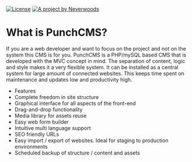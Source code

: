 [![License](https://poser.pugx.org/neverwoods/validformbuilder/license.svg)](https://packagist.org/packages/neverwoods/validformbuilder)
[![A project by Neverwoods](http://img.shields.io/badge/project_by-Neverwoods-blue.svg)](http://neverwoods.com)

What is PunchCMS?
=================

If you are a web developer and want to focus on the project and not on the system this CMS is for you. PunchCMS is a PHP/mySQL based CMS that is developed with the MVC concept in mind. The separation of content, logic and style makes it a very flexible system. It can be installed as a central system for large amount of connected websites. This keeps time spent on maintenance and updates low and productivity high.

- Features
- Complete freedom in site structure
- Graphical interface for all aspects of the front-end
- Drag-and-drop functionality
- Media library for assets reuse
- Easy web form builder
- Intuitive multi language support
- SEO friendly URLs
- Easy import / export of websites. Ideal for staging to production environments
- Scheduled backup of structure / content and assets
